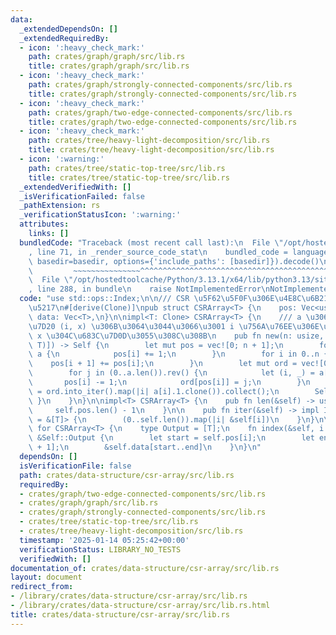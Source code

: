 ```yaml
---
data:
  _extendedDependsOn: []
  _extendedRequiredBy:
  - icon: ':heavy_check_mark:'
    path: crates/graph/graph/src/lib.rs
    title: crates/graph/graph/src/lib.rs
  - icon: ':heavy_check_mark:'
    path: crates/graph/strongly-connected-components/src/lib.rs
    title: crates/graph/strongly-connected-components/src/lib.rs
  - icon: ':heavy_check_mark:'
    path: crates/graph/two-edge-connected-components/src/lib.rs
    title: crates/graph/two-edge-connected-components/src/lib.rs
  - icon: ':heavy_check_mark:'
    path: crates/tree/heavy-light-decomposition/src/lib.rs
    title: crates/tree/heavy-light-decomposition/src/lib.rs
  - icon: ':warning:'
    path: crates/tree/static-top-tree/src/lib.rs
    title: crates/tree/static-top-tree/src/lib.rs
  _extendedVerifiedWith: []
  _isVerificationFailed: false
  _pathExtension: rs
  _verificationStatusIcon: ':warning:'
  attributes:
    links: []
  bundledCode: "Traceback (most recent call last):\n  File \"/opt/hostedtoolcache/Python/3.13.1/x64/lib/python3.13/site-packages/onlinejudge_verify/documentation/build.py\"\
    , line 71, in _render_source_code_stat\n    bundled_code = language.bundle(stat.path,\
    \ basedir=basedir, options={'include_paths': [basedir]}).decode()\n          \
    \         ~~~~~~~~~~~~~~~^^^^^^^^^^^^^^^^^^^^^^^^^^^^^^^^^^^^^^^^^^^^^^^^^^^^^^^^^^^^^^^^^^\n\
    \  File \"/opt/hostedtoolcache/Python/3.13.1/x64/lib/python3.13/site-packages/onlinejudge_verify/languages/rust.py\"\
    , line 288, in bundle\n    raise NotImplementedError\nNotImplementedError\n"
  code: "use std::ops::Index;\n\n/// CSR \u5F62\u5F0F\u306E\u4E8C\u6B21\u5143\u914D\
    \u5217\n#[derive(Clone)]\npub struct CSRArray<T> {\n    pos: Vec<usize>,\n   \
    \ data: Vec<T>,\n}\n\nimpl<T: Clone> CSRArray<T> {\n    /// a \u306E\u5404\u8981\
    \u7D20 (i, x) \u306B\u3064\u3044\u3066\u3001 i \u756A\u76EE\u306E\u914D\u5217\u306B\
    \ x \u304C\u683C\u7D0D\u3055\u308C\u308B\n    pub fn new(n: usize, a: &[(usize,\
    \ T)]) -> Self {\n        let mut pos = vec![0; n + 1];\n        for &(i, _) in\
    \ a {\n            pos[i] += 1;\n        }\n        for i in 0..n {\n        \
    \    pos[i + 1] += pos[i];\n        }\n        let mut ord = vec![0; a.len()];\n\
    \        for j in (0..a.len()).rev() {\n            let (i, _) = a[j];\n     \
    \       pos[i] -= 1;\n            ord[pos[i]] = j;\n        }\n        let data\
    \ = ord.into_iter().map(|i| a[i].1.clone()).collect();\n        Self { pos, data\
    \ }\n    }\n}\n\nimpl<T> CSRArray<T> {\n    pub fn len(&self) -> usize {\n   \
    \     self.pos.len() - 1\n    }\n\n    pub fn iter(&self) -> impl Iterator<Item\
    \ = &[T]> {\n        (0..self.len()).map(|i| &self[i])\n    }\n}\n\nimpl<T> Index<usize>\
    \ for CSRArray<T> {\n    type Output = [T];\n    fn index(&self, i: usize) ->\
    \ &Self::Output {\n        let start = self.pos[i];\n        let end = self.pos[i\
    \ + 1];\n        &self.data[start..end]\n    }\n}\n"
  dependsOn: []
  isVerificationFile: false
  path: crates/data-structure/csr-array/src/lib.rs
  requiredBy:
  - crates/graph/two-edge-connected-components/src/lib.rs
  - crates/graph/graph/src/lib.rs
  - crates/graph/strongly-connected-components/src/lib.rs
  - crates/tree/static-top-tree/src/lib.rs
  - crates/tree/heavy-light-decomposition/src/lib.rs
  timestamp: '2025-01-14 05:25:42+00:00'
  verificationStatus: LIBRARY_NO_TESTS
  verifiedWith: []
documentation_of: crates/data-structure/csr-array/src/lib.rs
layout: document
redirect_from:
- /library/crates/data-structure/csr-array/src/lib.rs
- /library/crates/data-structure/csr-array/src/lib.rs.html
title: crates/data-structure/csr-array/src/lib.rs
---
```

